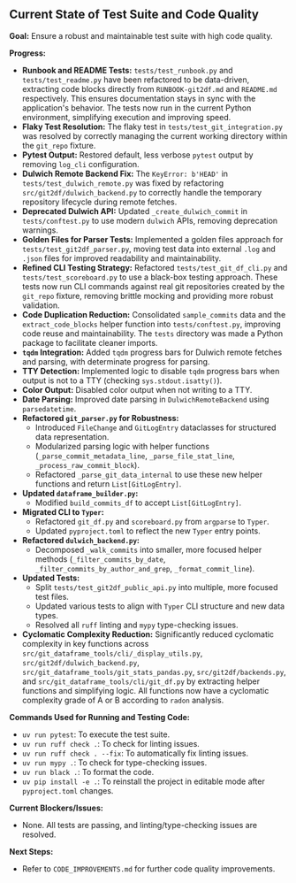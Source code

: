 ## Current State of Test Suite and Code Quality

**Goal:** Ensure a robust and maintainable test suite with high code quality.

**Progress:**
- **Runbook and README Tests:** `tests/test_runbook.py` and `tests/test_readme.py` have been refactored to be data-driven, extracting code blocks directly from `RUNBOOK-git2df.md` and `README.md` respectively. This ensures documentation stays in sync with the application's behavior. The tests now run in the current Python environment, simplifying execution and improving speed.
- **Flaky Test Resolution:** The flaky test in `tests/test_git_integration.py` was resolved by correctly managing the current working directory within the `git_repo` fixture.
- **Pytest Output:** Restored default, less verbose `pytest` output by removing `log_cli` configuration.
- **Dulwich Remote Backend Fix:** The `KeyError: b'HEAD'` in `tests/test_dulwich_remote.py` was fixed by refactoring `src/git2df/dulwich_backend.py` to correctly handle the temporary repository lifecycle during remote fetches.
- **Deprecated Dulwich API:** Updated `_create_dulwich_commit` in `tests/conftest.py` to use modern `dulwich` APIs, removing deprecation warnings.
- **Golden Files for Parser Tests:** Implemented a golden files approach for `tests/test_git2df_parser.py`, moving test data into external `.log` and `.json` files for improved readability and maintainability.
- **Refined CLI Testing Strategy:** Refactored `tests/test_git_df_cli.py` and `tests/test_scoreboard.py` to use a black-box testing approach. These tests now run CLI commands against real git repositories created by the `git_repo` fixture, removing brittle mocking and providing more robust validation.
- **Code Duplication Reduction:** Consolidated `sample_commits` data and the `extract_code_blocks` helper function into `tests/conftest.py`, improving code reuse and maintainability. The `tests` directory was made a Python package to facilitate cleaner imports.
- **`tqdm` Integration:** Added `tqdm` progress bars for Dulwich remote fetches and parsing, with determinate progress for parsing.
- **TTY Detection:** Implemented logic to disable `tqdm` progress bars when output is not to a TTY (checking `sys.stdout.isatty()`).
- **Color Output:** Disabled color output when not writing to a TTY.
- **Date Parsing:** Improved date parsing in `DulwichRemoteBackend` using `parsedatetime`.
- **Refactored `git_parser.py` for Robustness:**
    - Introduced `FileChange` and `GitLogEntry` dataclasses for structured data representation.
    - Modularized parsing logic with helper functions (`_parse_commit_metadata_line`, `_parse_file_stat_line`, `_process_raw_commit_block`).
    - Refactored `_parse_git_data_internal` to use these new helper functions and return `List[GitLogEntry]`.
- **Updated `dataframe_builder.py`:**
    - Modified `build_commits_df` to accept `List[GitLogEntry]`.
- **Migrated CLI to `Typer`:**
    - Refactored `git_df.py` and `scoreboard.py` from `argparse` to `Typer`.
    - Updated `pyproject.toml` to reflect the new `Typer` entry points.
- **Refactored `dulwich_backend.py`:**
    - Decomposed `_walk_commits` into smaller, more focused helper methods (`_filter_commits_by_date`, `_filter_commits_by_author_and_grep`, `_format_commit_line`).
- **Updated Tests:**
    - Split `tests/test_git2df_public_api.py` into multiple, more focused test files.
    - Updated various tests to align with `Typer` CLI structure and new data types.
    - Resolved all `ruff` linting and `mypy` type-checking issues.
- **Cyclomatic Complexity Reduction:** Significantly reduced cyclomatic complexity in key functions across `src/git_dataframe_tools/cli/_display_utils.py`, `src/git2df/dulwich_backend.py`, `src/git_dataframe_tools/git_stats_pandas.py`, `src/git2df/backends.py`, and `src/git_dataframe_tools/cli/git_df.py` by extracting helper functions and simplifying logic. All functions now have a cyclomatic complexity grade of A or B according to `radon` analysis.

**Commands Used for Running and Testing Code:**
- `uv run pytest`: To execute the test suite.
- `uv run ruff check .`: To check for linting issues.
- `uv run ruff check . --fix`: To automatically fix linting issues.
- `uv run mypy .`: To check for type-checking issues.
- `uv run black .`: To format the code.
- `uv pip install -e .`: To reinstall the project in editable mode after `pyproject.toml` changes.

**Current Blockers/Issues:**
- None. All tests are passing, and linting/type-checking issues are resolved.

**Next Steps:**
- Refer to `CODE_IMPROVEMENTS.md` for further code quality improvements.
